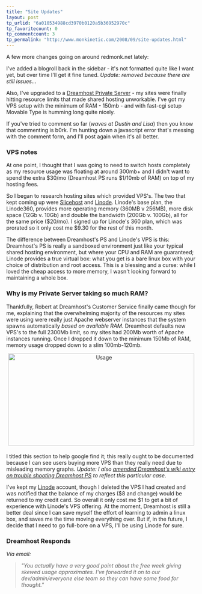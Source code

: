 ```yaml
---
title: "Site Updates"
layout: post
tp_urlid: "6a010534988cd3970b0120a5b36952970c"
tp_favoritecount: 0
tp_commentcount: 3
tp_permalink: "http://www.monkinetic.com/2008/09/site-updates.html"
---
```

A few more changes going on around redmonk.net lately:

I've added a blogroll back in the sidebar - it's not formatted quite like I want yet, but over time I'll get it fine tuned. *Update: removed because there are still issues...*

Also, I've upgraded to a [Dreamhost Private Server](http://www.dreamhost.com/hosting-vps.html) - my sites were finally hitting resource limits that made shared hosting unworkable. I've got my VPS setup with the minimum of RAM - 150mb - and with fast-cgi setup Movable Type is humming long quite nicely.

If you've tried to comment so far (*waves at Dustin and Lisa*) then you know that commenting is b0rk. I'm hunting down a javascript error that's messing with the comment form, and I'll post again when it's all better.

### VPS notes

At one point, I thought that I was going to need to switch hosts completely as my resource usage was floating at around 300mb+ and I didn't want to spend the extra $30/mo (Dreamhost PS runs $1/10mb of RAM) on top of my hosting fees.

So I began to research hosting sites which provided VPS's. The two that kept coming up were [Slicehost](http://slicehost.com) and [Linode](http://linode.com). Linode's base plan, the Linode360, provides more operating memory (360MB v 256MB), more disk space (12Gb v. 10Gb) and double the bandwidth (200Gb v. 100Gb), all for the same price ($20/mo). I signed up for Linode's 360 plan, which was prorated so it only cost me $9.30 for the rest of this month.

The difference between Dreamhost's PS and Linode's VPS is this: Dreamhost's PS is really a sandboxed environment just like your typical shared hosting environment, but where your CPU and RAM are guaranteed; Linode provides a true virtual box: what you get is a bare linux box with your choice of distribution and root access. This is a blessing and a curse: while I loved the cheap access to more memory, I wasn't looking forward to maintaining a whole box.

### Why is my Private Server taking so much RAM?

Thankfully, Robert at Dreamhost's Customer Service finally came though for me, explaining that the overwhelming majority of the resources my sites were using were really just Apache webserver instances that the system spawns automatically *based on available RAM*. Dreamhost defaults new VPS's to the full 2300Mb limit, so my sites had 200Mb worth of Apache instances running. Once I dropped it down to the minimum 150Mb of RAM, memory usage dropped down to a slim 100mb-120mb.

<span class="mt-enclosure mt-enclosure-image" style="display: inline;"><img  alt="Usage" class="mt-image-center at-xid-6a010534988cd3970b0120a5b36959970c " height="245" src="http://steveivy.typepad.com/.a/6a010534988cd3970b0120a5b36959970c-pi" style="text-align: center; display: block; margin: 0 auto 20px;" width="495" /></span>

I titled this section to help google find it; this really ought to be documented because I can see users buying more VPS than they really need due to misleading memory graphs. *Update: I also [amended Dreamhost's wiki entry on trouble shooting Dreamhost PS](http://wiki.dreamhost.com/DreamHost_PS_Troubleshooting#Overloaded_DreamHost_PS) to reflect this particular case*.

I've kept my [Linode](http://linode.com) account, though I deleted the VPS I had created and was notified that the balance of my charges ($8 and change) would be returned to my credit card. So overall it only cost me $1 to get a bit of experience with Linode's VPS offering. At the moment, Dreamhost is still a better deal since I can save myself the effort of learning to admin a linux box, and saves me the time moving everything over. But if, in the future, I decide that I need to go full-bore on a VPS, I'll be using Linode for sure.

### Dreamhost Responds

*Via email:* 

> *"You actually have a very good point about the free week
giving skewed usage approximates. I've forwarded it on to our
dev/admin/everyone else team so they can have some food for thought."*
